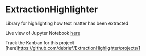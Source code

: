 # ExtractionHighlighter
Library for highlighting how text matter has been extracted

Live view of Jupyter Notebook [here](https://mybinder.org/v2/gh/debrief/ExtractionHighlighter/master)

Track the Kanban for this project [here]https://github.com/debrief/ExtractionHighlighter/projects/1
